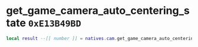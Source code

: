 # get_game_camera_auto_centering_state `0xE13B49BD`

```lua
local result --[[ number ]] = natives.cam.get_game_camera_auto_centering_state(_unk0 --[[ number ]])
```